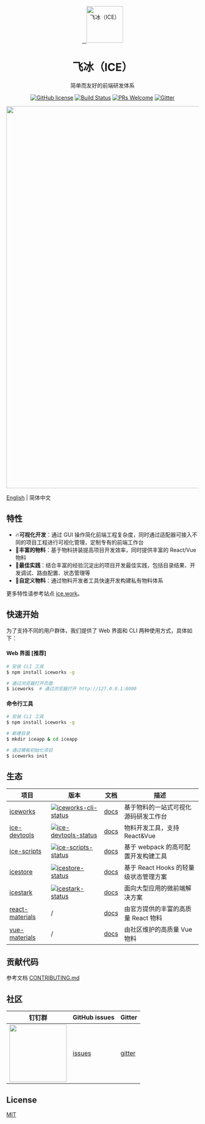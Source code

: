 <p align="center">
  <a href="https://ice.work">
    <img alt="飞冰（ICE）" src="https://img.alicdn.com/tfs/TB1gOdQRCrqK1RjSZK9XXXyypXa-192-192.png" width="96">
  </a>
</p>

<h1 align="center">飞冰（ICE）</h1>

<div align="center">

简单而友好的前端研发体系

<a href="/LICENSE"><img src="https://img.shields.io/badge/license-MIT-blue.svg" alt="GitHub license" /></a>
<a href="https://travis-ci.org/alibaba/ice"><img src="https://travis-ci.org/alibaba/ice.svg?branch=master" alt="Build Status" /></a>
<a href="https://github.com/alibaba/ice/pulls"><img src="https://img.shields.io/badge/PRs-welcome-brightgreen.svg" alt="PRs Welcome" /></a>
<a href="https://gitter.im/alibaba/ice"><img src="https://badges.gitter.im/alibaba/ice.svg" alt="Gitter" /></a>

<div align="center">
  <img src="https://img.alicdn.com/tfs/TB1kvL9aoT1gK0jSZFrXXcNCXXa-2924-1988.png" width="1000" />
</div>
</div>


[English](./README.en-US.md) | 简体中文

## 特性

- :fire:**可视化开发**：通过 GUI 操作简化前端工程复杂度，同时通过适配器可接入不同的项目工程进行可视化管理，定制专有的前端工作台
- :100:**丰富的物料**：基于物料拼装提高项目开发效率，同时提供丰富的 React/Vue 物料
- :tophat:**最佳实践**：结合丰富的经验沉淀出的项目开发最佳实践，包括目录结果、开发调试、路由配置、状态管理等
- :whale:**自定义物料**：通过物料开发者工具快速开发构建私有物料体系

更多特性请参考站点 [ice.work](https://ice.work)。

## 快速开始

为了支持不同的用户群体，我们提供了 Web 界面和 CLI 两种使用方式，具体如下：

#### Web 界面 [推荐]

```bash
# 安装 CLI 工具
$ npm install iceworks -g

# 通过浏览器打开页面
$ iceworks  # 通过浏览器打开 http://127.0.0.1:8000
```

#### 命令行工具

```bash
# 安装 CLI 工具
$ npm install iceworks -g

# 新建目录
$ mkdir iceapp & cd iceapp

# 通过模板初始化项目
$ iceworks init
```

## 生态

|    项目         |    版本                                 |     文档    |   描述       |
|----------------|-----------------------------------------|--------------|-----------|
| [iceworks]     | [![iceworks-cli-status]][iceworks-cli-package] | [docs][iceworks-docs] |基于物料的一站式可视化源码研发工作台|
| [ice-devtools] | [![ice-devtools-status]][ice-devtools-package] | [docs][ice-devtools-docs] |物料开发工具，支持 React&Vue|
| [ice-scripts] | [![ice-scripts-status]][ice-scripts-package] | [docs][ice-scripts-docs] |基于 webpack 的高可配置开发构建工具|
| [icestore] | [![icestore-status]][icestore-package] | [docs][icestore-docs] |基于 React Hooks 的轻量级状态管理方案|
| [icestark] | [![icestark-status]][icestark-package] | [docs][icestark-docs] |面向大型应用的微前端解决方案|
| [react-materials] | / | [docs][react-materials-docs] |由官方提供的丰富的高质量 React 物料|
| [vue-materials] | / | [docs][vue-materials-docs] |由社区维护的高质量 Vue 物料|

[iceworks]: https://github.com/alibaba/ice
[ice-devtools]: https://github.com/ice-lab/ice-devtools
[ice-scripts]: https://github.com/ice-lab/ice-scripts
[icestore]: https://github.com/ice-lab/icestore
[icestark]: https://github.com/ice-lab/icestark
[react-materials]: https://github.com/ice-lab/react-materials
[vue-materials]: https://github.com/ice-lab/vue-materials

[iceworks-cli-status]: https://img.shields.io/npm/v/iceworks.svg
[ice-devtools-status]: https://img.shields.io/npm/v/ice-devtools.svg
[ice-scripts-status]: https://img.shields.io/npm/v/ice-scripts.svg
[icestore-status]: https://img.shields.io/npm/v/@ice/store.svg
[icestark-status]: https://img.shields.io/npm/v/@ice/stark.svg

[iceworks-cli-package]: https://npmjs.com/package/iceworks
[ice-devtools-package]: https://npmjs.com/package/ice-devtools
[ice-scripts-package]: https://npmjs.com/package/ice-scripts
[icestore-package]: https://npmjs.com/package/@ice/store
[icestark-package]: https://npmjs.com/package/@ice/stark

[vue-materials-docs]: https://ice.work/block?type=vue
[react-materials-docs]: https://ice.work/scaffold
[iceworks-docs]: https://ice.work/docs/iceworks/about
[ice-devtools-docs]: https://ice.work/docs/materials/about
[ice-scripts-docs]: https://ice.work/docs/cli/about
[icestark-docs]: https://ice.work/docs/icestark/guide/about
[icestore-docs]: https://github.com/ice-lab/icestore#icestore

## 贡献代码

参考文档 [CONTRIBUTING.md](/.github/CONTRIBUTING.md)

## 社区

| 钉钉群                               | GitHub issues |  Gitter |
|-------------------------------------|--------------|---------|
|<img src="https://ice.alicdn.com/assets/images/qrcode.png" width="150" /> | [issues]     | [gitter]|

[issues]: https://github.com/alibaba/ice/issues
[gitter]: https://gitter.im/alibaba/ice

## License

[MIT](/LICENSE)
